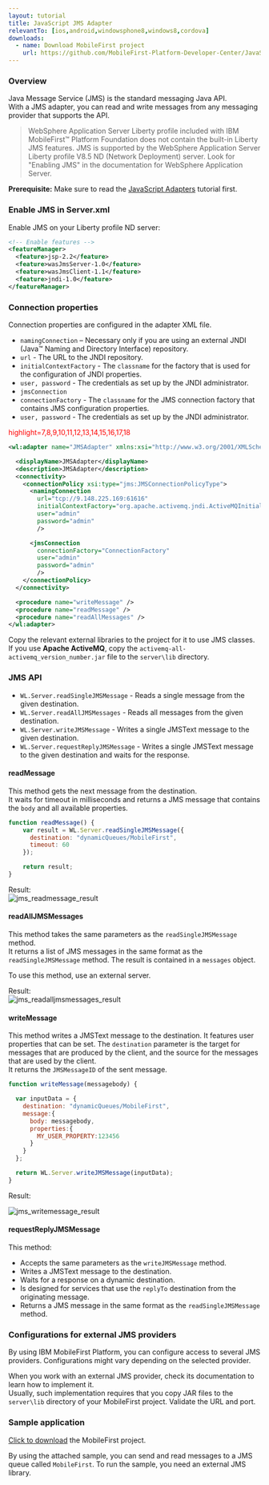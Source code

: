 ```yaml
---
layout: tutorial
title: JavaScript JMS Adapter
relevantTo: [ios,android,windowsphone8,windows8,cordova]
downloads:
  - name: Download MobileFirst project
    url: https://github.com/MobileFirst-Platform-Developer-Center/JavaScriptAdapters
---
```


### Overview
Java Message Service (JMS) is the standard messaging Java API.  
With a JMS adapter, you can read and write messages from any messaging provider that supports the API.

>WebSphere Application Server Liberty profile included with IBM MobileFirst™ Platform Foundation does not contain the built-in Liberty JMS features. JMS is supported by the WebSphere Application Server Liberty profile V8.5 ND (Network Deployment) server. Look for "Enabling JMS" in the documentation for WebSphere Application Server.

**Prerequisite:** Make sure to read the [JavaScript Adapters](../) tutorial first.

### Enable JMS in Server.xml

Enable JMS on your Liberty profile ND server:
```xml
<!-- Enable features -->
<featureManager>
  <feature>jsp-2.2</feature>
  <feature>wasJmsServer-1.0</feature>
  <feature>wasJmsClient-1.1</feature>
  <feature>jndi-1.0</feature>
</featureManager>
```
### Connection properties
Connection properties are configured in the adapter XML file.

* `namingConnection` – Necessary only if you are using an external JNDI (Java™ Naming and Directory Interface) repository.
 * `url` - The URL to the JNDI repository.
 * `initialContextFactory` - The `classname` for the factory that is used for the configuration of JNDI properties.
 * `user, password` - The credentials as set up by the JNDI administrator.
* `jmsConnection`
 * `connectionFactory` - The `classname` for the JMS connection factory that contains JMS configuration properties.
 * `user, password` - The credentials as set up by the JNDI administrator.

<span style="color:red"> highlight=7,8,9,10,11,12,13,14,15,16,17,18 </span>

```xml
<wl:adapter name="JMSAdapter" xmlns:xsi="http://www.w3.org/2001/XMLSchema-instance" xmlns:wl="http://www.ibm.com/mfp/integration" xmlns:jms="http://www.ibm.com/mfp/integration/jms">

  <displayName>JMSAdapter</displayName>
  <description>JMSAdapter</description>
  <connectivity>
    <connectionPolicy xsi:type="jms:JMSConnectionPolicyType">
      <namingConnection
        url="tcp://9.148.225.169:61616"
        initialContextFactory="org.apache.activemq.jndi.ActiveMQInitialContextFactory"
        user="admin"
        password="admin"
        />

      <jmsConnection
        connectionFactory="ConnectionFactory"
        user="admin"
        password="admin"
        />
    </connectionPolicy>
  </connectivity>

  <procedure name="writeMessage" />
  <procedure name="readMessage" />
  <procedure name="readAllMessages" />
</wl:adapter>
```
Copy the relevant external libraries to the project for it to use JMS classes.  
If you use **Apache ActiveMQ**, copy the `activemq-all-activemq_version_number.jar` file to the `server\lib` directory.

### JMS API
* `WL.Server.readSingleJMSMessage` - Reads a single message from the given destination.
* `WL.Server.readAllJMSMessages` - Reads all messages from the given destination.
* `WL.Server.writeJMSMessage` - Writes a single JMSText message to the given destination.
* `WL.Server.requestReplyJMSMessage` - Writes a single JMSText message to the given destination and waits for the response.

#### readMessage
This method gets the next message from the destination.  
It waits for timeout in milliseconds and returns a JMS message that contains the `body` and all available properties.

```js
function readMessage() {
    var result = WL.Server.readSingleJMSMessage({
      destination: "dynamicQueues/MobileFirst",
      timeout: 60
    });

    return result;  
}
```

Result:  
![jms_readmessage_result](jms_readmessage_result.png)

#### readAllJMSMessages
This method takes the same parameters as the `readSingleJMSMessage` method.  
It returns a list of JMS messages in the same format as the `readSingleJMSMessage` method. The result is contained in a `messages` object.

To use this method, use an external server.

Result:  
![jms_readalljmsmessages_result](jms_readalljmsmessages_result.png)

#### writeMessage
This method writes a JMSText message to the destination. It features user properties that can be set. The `destination` parameter is the target for messages that are produced by the client, and the source for the messages that are used by the client.  
It returns the `JMSMessageID` of the sent message.

```js
function writeMessage(messagebody) {

  var inputData = {
    destination: "dynamicQueues/MobileFirst",
    message:{      
      body: messagebody,
      properties:{
        MY_USER_PROPERTY:123456
      }
    }
  };

  return WL.Server.writeJMSMessage(inputData);
}
```

Result:

![jms_writemessage_result](jms_writemessage_result.png)

#### requestReplyJMSMessage
This method:

* Accepts the same parameters as the `writeJMSMessage` method.
* Writes a JMSText message to the destination.
* Waits for a response on a dynamic destination.
* Is designed for services that use the `replyTo` destination from the originating message.
* Returns a JMS message in the same format as the `readSingleJMSMessage` method.

### Configurations for external JMS providers
By using IBM MobileFirst Platform, you can configure access to several JMS providers. Configurations might vary depending on the selected provider.

When you work with an external JMS provider, check its documentation to learn how to implement it.  
Usually, such implementation requires that you copy JAR files to the `server\lib` directory of your MobileFirst project. Validate the URL and port.

### Sample application
[Click to download](https://github.com/MobileFirst-Platform-Developer-Center/JavaScriptAdapters) the MobileFirst project.  

By using the attached sample, you can send and read messages to a JMS queue called `MobileFirst`. To run the sample, you need an external JMS library.
